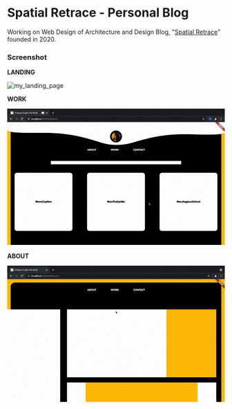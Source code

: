 # Spatial Retrace - Personal Blog
Working on Web Design of Architecture and Design Blog, "[Spatial Retrace](https://spatialretrace.github.io/sr-website/)" founded in 2020.

### Screenshot

**LANDING**

![my_landing_page](screenshots/04_landing.png)

**WORK**

![work_page](screenshots/01_workpage.gif)

**ABOUT**

![about_page](screenshots/02_about.gif)
